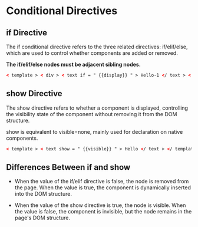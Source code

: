 <!-- 源地址: https://iot.mi.com/vela/quickapp/en/guide/framework/template/if.html -->

# Conditional Directives

## if Directive

The if conditional directive refers to the three related directives: if/elif/else, which are used to control whether components are added or removed.

**The if/elif/else nodes must be adjacent sibling nodes.**
```html
< template > < div > < text if = " {{display}} " > Hello-1 </ text > < text elif = " {{display}} " > Hello-2 </ text > < text else > Hello-3 </ text > </ div > </ template > < script > export default { // The data model for page-level components, affecting the override mechanism of incoming data: properties defined in private are not allowed to be overridden private : { display : false } } </ script >
```

## show Directive

The show directive refers to whether a component is displayed, controlling the visibility state of the component without removing it from the DOM structure.

show is equivalent to visible=none, mainly used for declaration on native components.
```html
< template > < text show = " {{visible}} " > Hello </ text > </ template > < script > export default { // The data model for page-level components, affecting the override mechanism of incoming data: properties defined in private are not allowed to be overridden private : { visible : false } } </ script >
```

## Differences Between if and show

  * When the value of the if/elif directive is false, the node is removed from the page. When the value is true, the component is dynamically inserted into the DOM structure.

  * When the value of the show directive is true, the node is visible. When the value is false, the component is invisible, but the node remains in the page's DOM structure.

